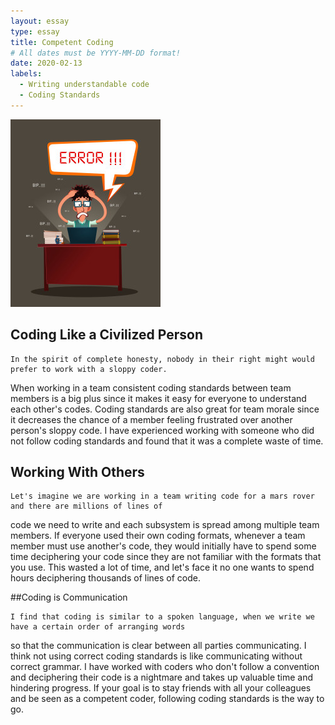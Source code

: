 ```yaml
---
layout: essay
type: essay
title: Competent Coding
# All dates must be YYYY-MM-DD format!
date: 2020-02-13
labels:
  - Writing understandable code
  - Coding Standards 
---
```

<img class="ui large centered image" src="../images/ERROR.jpg">

## Coding Like a Civilized Person 

	In the spirit of complete honesty, nobody in their right might would prefer to work with a sloppy coder. 
When working in a team consistent coding standards between team members is a big plus since it makes it 
easy for everyone to understand each other's codes. Coding standards are also great for team morale since 
it decreases the chance of a member feeling frustrated over another person's sloppy code. I have experienced 
working with someone who did not follow coding standards and found that it was a complete waste of time. 


## Working With Others

	Let's imagine we are working in a team writing code for a mars rover and there are millions of lines of 
code we need to write and each subsystem is spread among multiple team members. If everyone used their own coding 
formats, whenever a team member must use another's code, they would initially have to spend some time deciphering 
your code since they are not familiar with the formats that you use. This wasted a lot of time, and let's face it 
no one wants to spend hours deciphering thousands of lines of code.

##Coding is Communication 

	I find that coding is similar to a spoken language, when we write we have a certain order of arranging words 
so that the communication is clear between all parties communicating. I think not using correct coding standards 
is like communicating without correct grammar. I have worked with coders who don't follow a convention and deciphering 
their code is a nightmare and takes up valuable time and hindering progress. If your goal is to stay friends with all 
your colleagues and be seen as a competent coder, following coding standards is the way to go.
